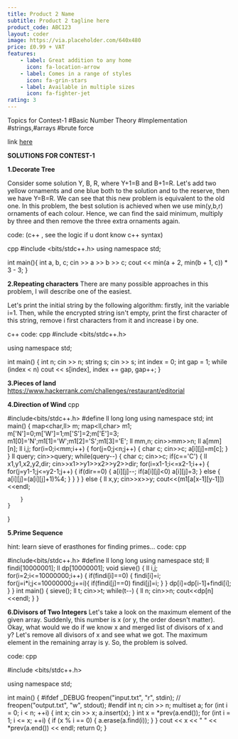```yaml
---
title: Product 2 Name
subtitle: Product 2 tagline here
product_code: ABC123
layout: coder
image: https://via.placeholder.com/640x480
price: £0.99 + VAT
features:
    - label: Great addition to any home
      icon: fa-location-arrow
    - label: Comes in a range of styles
      icon: fa-grin-stars
    - label: Available in multiple sizes
      icon: fa-fighter-jet
rating: 3
---
```

Topics for Contest-1
#Basic Number Theory #Implementation #strings,#arrays #brute force

link [here](https://www.hackerrank.com/snistcontest1)

**SOLUTIONS FOR CONTEST-1**

**1.Decorate Tree**

Consider some solution Y, B, R, where Y+1=B and B+1=R. Let's add two yellow ornaments and one blue both to the solution and to the reserve, then we have Y=B=R. We can see that this new problem is equivalent to the old one. In this problem, the best solution is achieved when we use min(y,b,r) ornaments of each colour. Hence, we can find the said minimum, multiply by three and then remove the three extra ornaments again.


code: 
(c++ , see the logic if u dont know c++ syntax)

cpp
#include <bits/stdc++.h>
using namespace std;

int main(){
    int a, b, c;
    cin >> a >> b >> c;
    cout << min(a + 2, min(b + 1, c)) * 3 - 3;
}

**2.Repeating characters**
There are many possible approaches in this problem, I will describe one of the easiest.

Let's print the initial string by the following algorithm: firstly, init the variable i=1. Then, while the encrypted string isn't empty, print the first character of this string, remove i first characters from it and increase i by one.

c++ code:
cpp
#include <bits/stdc++.h>

using namespace std;

int main() {
    int n;
    cin >> n;
    string s;
    cin >> s;
    int index = 0;
    int gap = 1;
    while (index < n)
        cout << s[index], index += gap, gap++;
}


**3.Pieces of land**
https://www.hackerrank.com/challenges/restaurant/editorial


**4.Direction of Wind**
cpp

#include<bits/stdc++.h>
#define ll long long
using namespace std;
int main()
{
    map<char,ll> m;
    map<ll,char> m1;
    m['N']=0;m['W']=1;m['S']=2;m['E']=3;
    m1[0]='N';m1[1]='W';m1[2]='S';m1[3]='E';
    ll mm,n;
    cin>>mm>>n;
    ll a[mm][n];
    ll i,j;
    for(i=0;i<mm;i++)
    {
        for(j=0;j<n;j++)
        {
            char c;
            cin>>c;
            a[i][j]=m[c];
        }
    }
    ll query;
    cin>>query;
    while(query--)
    {
        char c;
        cin>>c;
        if(c=='C')
        {
            ll x1,y1,x2,y2,dir;
            cin>>x1>>y1>>x2>>y2>>dir;
            for(i=x1-1;i<=x2-1;i++)
            {
                for(j=y1-1;j<=y2-1;j++)
                {
                    if(dir==0)
                    {
                        a[i][j]--;
                        if(a[i][j]<0)
                            a[i][j]=3;
                    }
                    else
                    {
                        a[i][j]=(a[i][j]+1)%4;
                    }
                }
            }
        }
        else
        {
            ll x,y;
            cin>>x>>y;
            cout<<(m1[a[x-1][y-1]])<<endl;
            
        }
    }
}


**5.Prime Sequence**

hint: learn sieve of erasthones for finding primes...
code:
cpp

#include<bits/stdc++.h>
#define ll long long
using namespace std;
ll findi[10000001];
ll dp[10000001];
void sieve()
{
    ll i,j;
    for(i=2;i<=10000000;i++)
    {
        if(findi[i]==0)
        {
            findi[i]=i;
            for(j=i*i;j<=10000000;j+=i){
                if(findi[j]==0)
                    findi[j]=i;
            }
        }
        dp[i]=dp[i-1]+findi[i];
    }
}
int main()
{
    sieve();
    ll t;
    cin>>t;
    while(t--)
    {
        ll n;
        cin>>n;
        cout<<dp[n]<<endl;
    }
}

**6.Divisors of Two Integers** 
Let's take a look on the maximum element of the given array. Suddenly, this number is x (or y, the order doesn't matter). Okay, what would we do if we know x and merged list of divisors of x and y? Let's remove all divisors of x and see what we got. The maximum element in the remaining array is y. So, the problem is solved.

code:
cpp

#include <bits/stdc++.h>

using namespace std;

int main() {
#ifdef _DEBUG
	freopen("input.txt", "r", stdin);
//	freopen("output.txt", "w", stdout);
#endif
	int n;
	cin >> n;
	multiset<int> a;
	for (int i = 0; i < n; ++i) {
		int x;
		cin >> x;
		a.insert(x);
	}
	int x = *prev(a.end());
	for (int i = 1; i <= x; ++i) {
		if (x % i == 0) {
			a.erase(a.find(i));
		}
	}
	cout << x << " " << *prev(a.end()) << endl;
	return 0;
}
